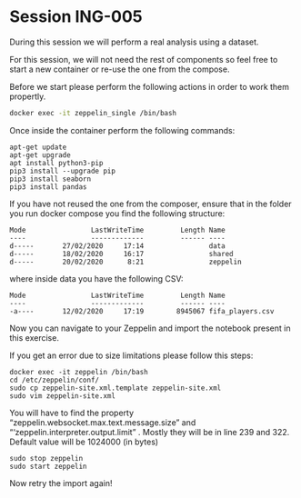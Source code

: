 # Session ING-005 

During this session we will perform a real analysis using a dataset.

For this session, we will not need the rest of components so feel free to start a new container or re-use the one from the compose.

Before we start please perform the following actions in order to work them propertly.

```bash
docker exec -it zeppelin_single /bin/bash
```

Once inside the container perform the following commands:

```
apt-get update
apt-get upgrade
apt install python3-pip
pip3 install --upgrade pip
pip3 install seaborn
pip3 install pandas
```

If you have not reused the one from the composer, ensure that in the folder you run docker compose you find the following structure:

```
Mode                LastWriteTime         Length Name
----                -------------         ------ ----
d-----       27/02/2020     17:14                data
d-----       18/02/2020     16:17                shared
d-----       20/02/2020      8:21                zeppelin
```

where inside data you have the following CSV:

```
Mode                LastWriteTime         Length Name
----                -------------         ------ ----
-a----       12/02/2020     17:19        8945067 fifa_players.csv
```

Now you can navigate to your Zeppelin and import the notebook present in this exercise.

If you get an error due to size limitations please follow this steps:

```
docker exec -it zeppelin /bin/bash
cd /etc/zeppelin/conf/
sudo cp zeppelin-site.xml.template zeppelin-site.xml
sudo vim zeppelin-site.xml
```
You will have to find the property “zeppelin.websocket.max.text.message.size” and “‘zeppelin.interpreter.output.limit” . Mostly they will be in line 239 and 322. Default value will be 1024000 (in bytes)

```
sudo stop zeppelin
sudo start zeppelin
```
Now retry the import again!
